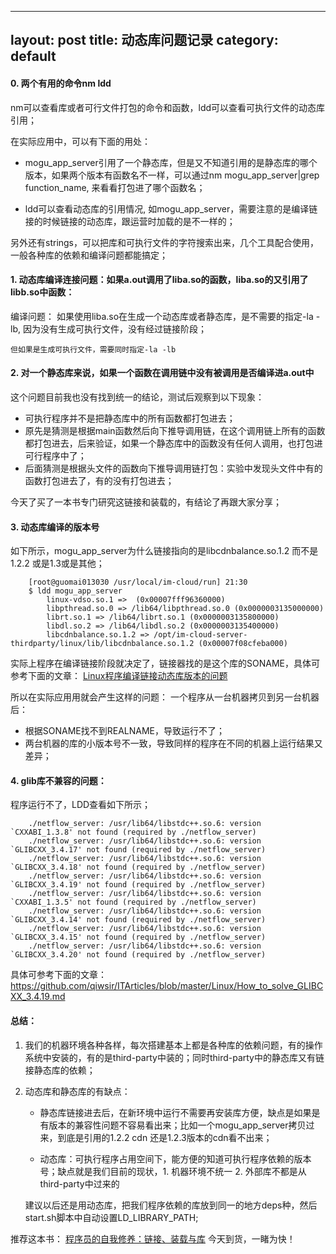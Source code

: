 
---
layout: post
title: 动态库问题记录
category: default
---

#### 0\. 两个有用的命令nm ldd

nm可以查看库或者可行文件打包的命令和函数，ldd可以查看可执行文件的动态库引用；

在实际应用中，可以有下面的用处：
- mogu_app_server引用了一个静态库，但是又不知道引用的是静态库的哪个版本，如果两个版本有函数名不一样，可以通过nm mogu_app_server|grep function_name, 来看看打包进了哪个函数名；

- ldd可以查看动态库的引用情况, 如mogu_app_server，需要注意的是编译链接的时候链接的动态库，跟运营时加载的是不一样的；


另外还有strings，可以把库和可执行文件的字符搜索出来，几个工具配合使用，一般各种库的依赖和编译问题都能搞定；


#### 1\. 动态库编译连接问题：如果a.out调用了liba.so的函数，liba.so的又引用了libb.so中函数：

编译问题：
	如果使用liba.so在生成一个动态库或者静态库，是不需要的指定-la -lb, 因为没有生成可执行文件，没有经过链接阶段；

	但如果是生成可执行文件，需要同时指定-la -lb

#### 2\. 对一个静态库来说，如果一个函数在调用链中没有被调用是否编译进a.out中

这个问题目前我也没有找到统一的结论，测试后观察到以下现象：

- 可执行程序并不是把静态库中的所有函数都打包进去；
- 原先是猜测是根据main函数然后向下推导调用链，在这个调用链上所有的函数都打包进去，后来验证，如果一个静态库中的函数没有任何人调用，也打包进可行程序中了；
- 后面猜测是根据头文件的函数向下推导调用链打包：实验中发现头文件中有的函数打包进去了，有的没有打包进去；

今天了买了一本书专门研究这链接和装载的，有结论了再跟大家分享；

#### 3\. 动态库编译的版本号

如下所示，mogu_app_server为什么链接指向的是libcdnbalance.so.1.2 而不是1.2.2 或是1.3或是其他；

```
	[root@guomai013030 /usr/local/im-cloud/run] 21:30
	$ ldd mogu_app_server
		linux-vdso.so.1 =>  (0x00007fff96360000)
		libpthread.so.0 => /lib64/libpthread.so.0 (0x0000003135000000)
		librt.so.1 => /lib64/librt.so.1 (0x0000003135800000)
		libdl.so.2 => /lib64/libdl.so.2 (0x0000003135400000)
		libcdnbalance.so.1.2 => /opt/im-cloud-server-thirdparty/linux/lib/libcdnbalance.so.1.2 (0x00007f08cfeba000)
```

实际上程序在编译链接阶段就决定了，链接器找的是这个库的SONAME，具体可参考下面的文章：
[Linux程序编译链接动态库版本的问题](http://littlewhite.us/archives/301)

所以在实际应用用就会产生这样的问题： 一个程序从一台机器拷贝到另一台机器后：

- 根据SONAME找不到REALNAME，导致运行不了；
- 两台机器的库的小版本号不一致，导致同样的程序在不同的机器上运行结果又差异；


#### 4\. glib库不兼容的问题：

程序运行不了，LDD查看如下所示；

```
	./netflow_server: /usr/lib64/libstdc++.so.6: version `CXXABI_1.3.8' not found (required by ./netflow_server)
	./netflow_server: /usr/lib64/libstdc++.so.6: version `GLIBCXX_3.4.17' not found (required by ./netflow_server)
	./netflow_server: /usr/lib64/libstdc++.so.6: version `GLIBCXX_3.4.18' not found (required by ./netflow_server)
	./netflow_server: /usr/lib64/libstdc++.so.6: version `GLIBCXX_3.4.19' not found (required by ./netflow_server)
	./netflow_server: /usr/lib64/libstdc++.so.6: version `CXXABI_1.3.5' not found (required by ./netflow_server)
	./netflow_server: /usr/lib64/libstdc++.so.6: version `GLIBCXX_3.4.14' not found (required by ./netflow_server)
	./netflow_server: /usr/lib64/libstdc++.so.6: version `GLIBCXX_3.4.15' not found (required by ./netflow_server)
	./netflow_server: /usr/lib64/libstdc++.so.6: version `GLIBCXX_3.4.20' not found (required by ./netflow_server)
```

具体可参考下面的文章： 
https://github.com/qiwsir/ITArticles/blob/master/Linux/How_to_solve_GLIBCXX_3.4.19.md


#### 总结：

1. 我们的机器环境各种各样，每次搭建基本上都是各种库的依赖问题，有的操作系统中安装的，有的是third-party中装的；同时third-party中的静态库又有链接静态库的依赖；

2. 动态库和静态库的有缺点：
	- 静态库链接进去后，在新环境中运行不需要再安装库方便，缺点是如果是有版本的兼容性问题不容易看出来；比如一个mogu_app_server拷贝过来，到底是引用的1.2.2 cdn 还是1.2.3版本的cdn看不出来；

	- 动态库：可执行程序占用空间下，能方便的知道可执行程序依赖的版本号；缺点就是我们目前的现状，1. 机器环境不统一 2. 外部库不都是从third-party中过来的

	建议以后还是用动态库，把我们程序依赖的库放到同一的地方deps种，然后start.sh脚本中自动设置LD_LIBRARY_PATH;

推荐这本书： [程序员的自我修养：链接、装载与库](http://item.jd.com/10067200.html)   今天到货，一睹为快！


